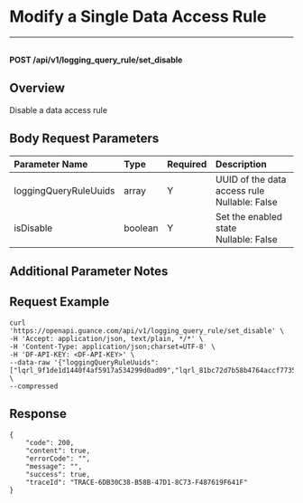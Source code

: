 # Modify a Single Data Access Rule

---

<br />**POST /api/v1/logging_query_rule/set_disable**

## Overview
Disable a data access rule



## Body Request Parameters

| Parameter Name        | Type     | Required | Description              |
|:---------------------|:---------|:---------|:-------------------------|
| loggingQueryRuleUuids | array    | Y        | UUID of the data access rule<br>Nullable: False <br> |
| isDisable            | boolean  | Y        | Set the enabled state<br>Nullable: False <br> |

## Additional Parameter Notes



## Request Example
```shell
curl 'https://openapi.guance.com/api/v1/logging_query_rule/set_disable' \
-H 'Accept: application/json, text/plain, */*' \
-H 'Content-Type: application/json;charset=UTF-8' \
-H 'DF-API-KEY: <DF-API-KEY>' \
--data-raw '{"loggingQueryRuleUuids":["lqrl_9f1de1d1440f4af5917a534299d0ad09","lqrl_81bc72d7b58b4764accf773564dfce6a"],"isDisable":true}' \
--compressed
```



## Response
```shell
{
    "code": 200,
    "content": true,
    "errorCode": "",
    "message": "",
    "success": true,
    "traceId": "TRACE-6DB30C38-B58B-47D1-8C73-F487619F641F"
} 
```
